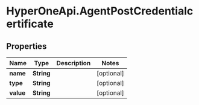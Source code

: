 # HyperOneApi.AgentPostCredentialcertificate

## Properties
Name | Type | Description | Notes
------------ | ------------- | ------------- | -------------
**name** | **String** |  | [optional] 
**type** | **String** |  | [optional] 
**value** | **String** |  | [optional] 


